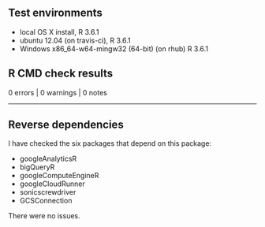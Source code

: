 ## Test environments
* local OS X install, R 3.6.1
* ubuntu 12.04 (on travis-ci), R 3.6.1
* Windows x86_64-w64-mingw32 (64-bit) (on rhub) R 3.6.1

## R CMD check results

0 errors | 0 warnings | 0 notes

---

## Reverse dependencies

I have checked the six packages that depend on this package: 

* googleAnalyticsR
* bigQueryR  
* googleComputeEngineR
* googleCloudRunner
* sonicscrewdriver
* GCSConnection

There were no issues. 
